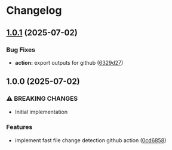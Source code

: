 # Changelog

## [1.0.1](https://github.com/taroj1205/check-changes/compare/v1.0.0...v1.0.1) (2025-07-02)

### Bug Fixes

- **action:** export outputs for github ([6329d27](https://github.com/taroj1205/check-changes/commit/6329d27544815d837e939df29d008401706ee782))

## 1.0.0 (2025-07-02)

### ⚠ BREAKING CHANGES

- Initial implementation

### Features

- implement fast file change detection github action ([0cd6858](https://github.com/taroj1205/check-changes/commit/0cd685817c47c10a842eee6a7613fa4d3fc893f7))
